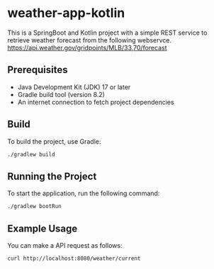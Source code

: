 # weather-app-kotlin

This is a SpringBoot and Kotlin project with a simple REST service to retrieve weather forecast from the following webservce.
https://api.weather.gov/gridpoints/MLB/33,70/forecast

## Prerequisites
- Java Development Kit (JDK) 17 or later
- Gradle build tool (version 8.2)
- An internet connection to fetch project dependencies

## Build
To build the project, use Gradle:
```sh
./gradlew build
```

## Running the Project
To start the application, run the following command:
```sh
./gradlew bootRun
```

## Example Usage
You can make a API request as follows:
```sh
curl http://localhost:8080/weather/current
